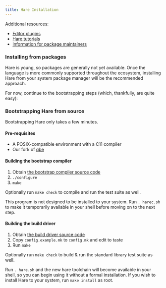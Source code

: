 ```yaml
---
title: Hare Installation
---
```


Additional resources:

- [Editor plugins](/editors)
- [Hare tutorials](/tutorial)
- [Information for package maintainers](/distributions)

### Installing from packages

Hare is young, so packages are generally not yet available. Once the language is
more commonly supported throughout the ecosystem, installing Hare from your
system package manager will be the recommended approach.

For now, continue to the bootstrapping steps (which, thankfully, are quite
easy):

### Bootstrapping Hare from source

Bootstrapping Hare only takes a few minutes.

#### Pre-requisites

- A POSIX-compatible environment with a C11 compiler
- Our fork of [qbe](https://git.sr.ht/~sircmpwn/qbe)

#### Building the bootstrap compiler

1. Obtain [the bootstrap compiler source code](https://git.sr.ht/~sircmpwn/harec)
2. `./configure`
3. `make`

Optionally run `make check` to compile and run the test suite as well.

This program is not designed to be installed to your system. Run `. harec.sh` to
make it temporarily available in your shell before moving on to the next step.

#### Building the build driver

1. Obtain [the build driver source code](https://git.sr.ht/~sircmpwn/hare)
2. Copy `config.example.mk` to `config.mk` and edit to taste
3. Run `make`

<!-- TODO: make stage-2 -->

Optionally run `make check` to build & run the standard library test suite as
well.

Run `. hare.sh` and the new hare toolchain will become available in your shell,
so you can begin using it without a formal installation. If you wish to install
Hare to your system, run `make install` as root.
